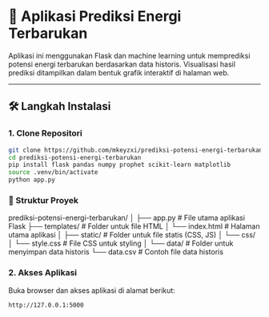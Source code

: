 # 🔋 Aplikasi Prediksi Energi Terbarukan

Aplikasi ini menggunakan Flask dan machine learning untuk memprediksi potensi energi terbarukan berdasarkan data historis. Visualisasi hasil prediksi ditampilkan dalam bentuk grafik interaktif di halaman web.

---

## 🛠️ Langkah Instalasi

### 1. Clone Repositori

```bash gunakan terminal VSCode
git clone https://github.com/mkeyzxi/prediksi-potensi-energi-terbarukan.git
cd prediksi-potensi-energi-terbarukan
pip install flask pandas numpy prophet scikit-learn matplotlib
source .venv/bin/activate
python app.py

```

### 📁 Struktur Proyek
prediksi-potensi-energi-terbarukan/
│
├── app.py                # File utama aplikasi Flask
├── templates/            # Folder untuk file HTML
│   └── index.html        # Halaman utama aplikasi
│
├── static/               # Folder untuk file statis (CSS, JS)
│   └── css/
│       └── style.css     # File CSS untuk styling
│
└── data/                 # Folder untuk menyimpan data historis
    └── data.csv          # Contoh file data historis

### 2. Akses Aplikasi
Buka browser dan akses aplikasi di alamat berikut:

```Run
http://127.0.0.1:5000
```
